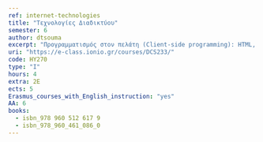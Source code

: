 ```yaml
---
ref: internet-technologies
title: "Τεχνολογίες Διαδικτύου"
semester: 6
author: dtsouma 
excerpt: "Προγραμματισμός στον πελάτη (Client-side programming): HTML, HTML5 και JavaScript. Προγραμματισμός στον εξυπηρετητή (Server-side programming): Web Servers, δομή και λειτουργία. Η γλώσσα PHP. Βάσεις δεδομένων στο Διαδίκτυο: MySQL, σύνδεση με Apache Web Server, PHP/Python. Web services. Πρωτόκολλο επικοινωνίας SOAP. Μεταδεδομένα στον παγκόσμιο ιστό: XML-JSON. Υπολογιστικά Νέφη (Cloud Computing) και υπηρεσίες τους (Software-as-a-Service – SaaS). Google AppEngine. Επιθέσεις και Ασφάλεια στον Παγκόσμιο Ιστό. Web 2.0, 3.0."
uri: "https://e-class.ionio.gr/courses/DCS233/"
code: ΗΥ270
type: "I"
hours: 4
extra: 2Ε
ects: 5
Erasmus_courses_with_English_instruction: "yes"
AA: 6
books:
  - isbn_978 960 512 617 9
  - isbn_978_960_461_086_0
---
```



